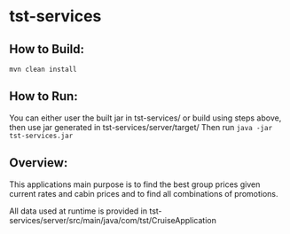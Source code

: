 # tst-services

## How to Build:
```
mvn clean install
```

## How to Run:
You can either user the built jar in tst-services/ or build using steps above, then use jar generated in tst-services/server/target/
Then run ```java -jar tst-services.jar```


## Overview:
This applications main purpose is to find the best group prices given current rates and cabin prices and to find all combinations of promotions. 

All data used at runtime is provided in tst-services/server/src/main/java/com/tst/CruiseApplication

